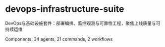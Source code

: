 # devops-infrastructure-suite

DevOps与基础设施套件：部署编排、监控观测与可靠性工程，聚焦上线质量与可持续运维

Components: 34 agents, 21 commands, 2 workflows
